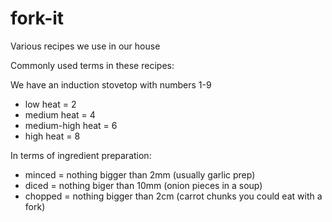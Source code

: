 # fork-it
Various recipes we use in our house

Commonly used terms in these recipes:

We have an induction stovetop with numbers 1-9
- low heat = 2
- medium heat = 4
- medium-high heat = 6
- high heat = 8


In terms of ingredient preparation:
- minced = nothing bigger than 2mm (usually garlic prep)
- diced = nothing biger than 10mm (onion pieces in a soup)
- chopped = nothing bigger than 2cm (carrot chunks you could eat with a fork)


